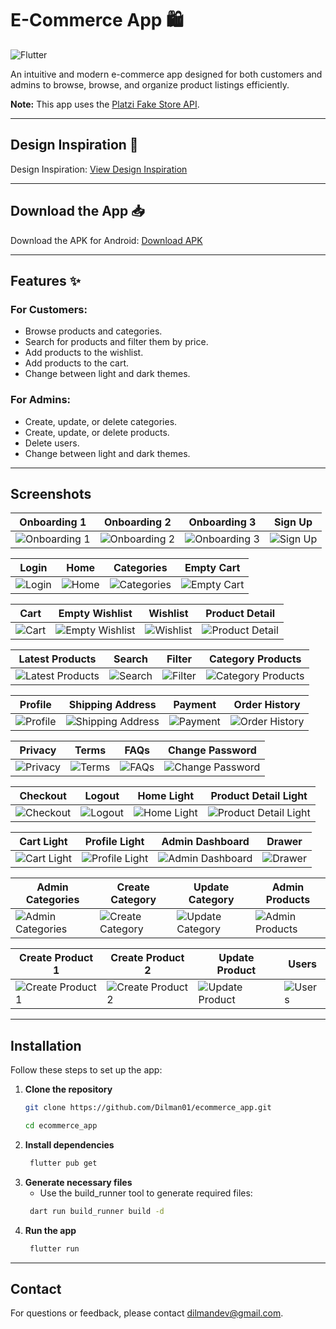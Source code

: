 # E-Commerce App 🛍️

![Flutter](https://img.shields.io/badge/Flutter-%2302569B.svg?style=for-the-badge&logo=Flutter&logoColor=white)

An intuitive and modern e-commerce app designed for both customers and admins to browse, browse, and organize product listings efficiently.

**Note:** This app uses the [Platzi Fake Store API](https://fakeapi.platzi.com/en/about/introduction/).

---

## Design Inspiration 🎨

Design Inspiration: [View Design Inspiration](https://www.figma.com/community/file/1282297701057617450)

---

## Download the App 📥

Download the APK for Android: [Download APK](https://drive.google.com/file/d/1zHcQYnuvMkiqDW6L5vSxC6uNAjbTnUmZ/view?usp=drivesdk)

---

## Features ✨

### For Customers:
- Browse products and categories.
- Search for products and filter them by price.
- Add products to the wishlist.
- Add products to the cart.
- Change between light and dark themes.

### For Admins:
- Create, update, or delete categories.
- Create, update, or delete products.
- Delete users.
- Change between light and dark themes.

---

## Screenshots

| Onboarding 1 | Onboarding 2 | Onboarding 3 | Sign Up |
|--------------|--------------|--------------|---------|
| ![Onboarding 1](screenshots/01_onboarding1.png) | ![Onboarding 2](screenshots/02_onboarding2.png) | ![Onboarding 3](screenshots/03_onboarding3.png) | ![Sign Up](screenshots/04_signup.png) |

| Login | Home | Categories | Empty Cart |
|-------|------|-----------|------------|
| ![Login](screenshots/05_login.png) | ![Home](screenshots/06_home.png) | ![Categories](screenshots/07_categories.png) | ![Empty Cart](screenshots/08_cart_empty.png) |

| Cart | Empty Wishlist | Wishlist | Product Detail |
|------|--------------|---------|---------------|
| ![Cart](screenshots/09_cart.png) | ![Empty Wishlist](screenshots/10_wishlist_empty.png) | ![Wishlist](screenshots/11_wishlist.png) | ![Product Detail](screenshots/12_product_detail.png) |

| Latest Products | Search | Filter | Category Products |
|----------------|--------|--------|-------------------|
| ![Latest Products](screenshots/13_latest_products.png) | ![Search](screenshots/14_search.png) | ![Filter](screenshots/15_filter.png) | ![Category Products](screenshots/16_category_products.png) |

| Profile | Shipping Address | Payment | Order History |
|---------|----------------|---------|--------------|
| ![Profile](screenshots/17_profile.png) | ![Shipping Address](screenshots/18_shipping_address.png) | ![Payment](screenshots/19_payment.png) | ![Order History](screenshots/20_order_history.png) |

| Privacy | Terms | FAQs | Change Password |
|---------|------|-----|----------------|
| ![Privacy](screenshots/21_privacy.png) | ![Terms](screenshots/22_terms.png) | ![FAQs](screenshots/23_faqs.png) | ![Change Password](screenshots/24_change_password.png) |

| Checkout | Logout | Home Light | Product Detail Light |
|---------|--------|------------|---------------------|
| ![Checkout](screenshots/25_checkout.png) | ![Logout](screenshots/26_logout.png) | ![Home Light](screenshots/27_home_light.png) | ![Product Detail Light](screenshots/28_product_detail_light.png) |

| Cart Light | Profile Light | Admin Dashboard | Drawer |
|-----------|-------------|----------------|--------|
| ![Cart Light](screenshots/29_cart_light.png) | ![Profile Light](screenshots/30_profile_light.png) | ![Admin Dashboard](screenshots/31_dashboard.png) | ![Drawer](screenshots/32_drawer.png) |

| Admin Categories | Create Category | Update Category | Admin Products |
|----------------|---------------|---------------|--------------|
| ![Admin Categories](screenshots/33_admin_categories.png) | ![Create Category](screenshots/34_create_category.png) | ![Update Category](screenshots/35_update_category.png) | ![Admin Products](screenshots/36_admin_products.png) |

| Create Product 1 | Create Product 2 | Update Product | Users |
|-----------------|-----------------|---------------|------|
| ![Create Product 1](screenshots/37_create_product1.png) | ![Create Product 2](screenshots/38_create_product2.png) | ![Update Product](screenshots/39_update_product.png) | ![Users](screenshots/40_users.png) |


---

## Installation

Follow these steps to set up the app:

1. **Clone the repository**
    ```bash
    git clone https://github.com/Dilman01/ecommerce_app.git

    cd ecommerce_app
    ```
2. **Install dependencies**
   ```bash
    flutter pub get
   ```
3. **Generate necessary files**
   * Use the build_runner tool to generate required files:
   ```bash
    dart run build_runner build -d 
   ```
4. **Run the app**
   ```bash
    flutter run
   ```
---

## Contact
For questions or feedback, please contact dilmandev@gmail.com.
